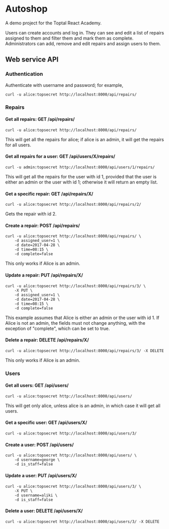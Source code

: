 # Autoshop

A demo project for the Toptal React Academy.

Users can create accounts and log in. They can see and edit a list of repairs
assigned to them and filter them and mark them as complete. Administrators can
add, remove and edit repairs and assign users to them.


## Web service API

### Authentication

Authenticate with username and password; for example,

    curl -u alice:topsecret http://localhost:8000/api/repairs/

### Repairs

#### Get all repairs: GET /api/repairs/

    curl -u alice:topsecret http://localhost:8000/api/repairs/

This will get all the repairs for alice; if alice is an admin, it will get
the repairs for all users.

#### Get all repairs for a user: GET /api/users/X/repairs/

    curl -u admin:topsecret http://localhost:8000/api/users/1/repairs/

This will get all the repairs for the user with id 1, provided that the user is
either an admin or the user with id 1; otherwise it will return an empty list.

#### Get a specific repair: GET /api/repairs/X/

    curl -u alice:topsecret http://localhost:8000/api/repairs/2/

Gets the repair with id 2.

#### Create a repair: POST /api/repairs/

    curl -u alice:topsecret http://localhost:8000/api/repairs/ \
        -d assigned_user=1 \
        -d date=2017-04-28 \
        -d time=08:15 \
        -d complete=false

This only works if Alice is an admin.

#### Update a repair: PUT /api/repairs/X/

    curl -u alice:topsecret http://localhost:8000/api/repairs/3/ \
        -X PUT \
        -d assigned_user=1 \
        -d date=2017-04-28 \
        -d time=08:15 \
        -d complete=false

This example assumes that Alice is either an admin or the user with id 1. If
Alice is not an admin, the fields must not change anything, with the exception
of "complete", which can be set to true.

#### Delete a repair: DELETE /api/repairs/X/

    curl -u alice:topsecret http://localhost:8000/api/repairs/3/ -X DELETE

This only works if Alice is an admin.

### Users

#### Get all users: GET /api/users/

    curl -u alice:topsecret http://localhost:8000/api/users/

This will get only alice, unless alice is an admin, in which case it will get
all users.

#### Get a specific user: GET /api/users/X/

    curl -u alice:topsecret http://localhost:8000/api/users/3/

#### Create a user: POST /api/users/

    curl -u alice:topsecret http://localhost:8000/api/users/ \
        -d username=george \
        -d is_staff=false

#### Update a user: PUT /api/users/X/

    curl -u alice:topsecret http://localhost:8000/api/users/3/ \
        -X PUT \
        -d username=aliki \
        -d is_staff=false

#### Delete a user: DELETE /api/users/X/

    curl -u alice:topsecret http://localhost:8000/api/users/3/ -X DELETE
